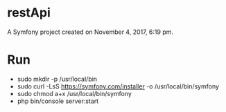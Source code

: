 restApi
=======

A Symfony project created on November 4, 2017, 6:19 pm.


# Run #

 * sudo mkdir -p /usr/local/bin
 * sudo curl -LsS https://symfony.com/installer -o /usr/local/bin/symfony
 * sudo chmod a+x /usr/local/bin/symfony
 * php bin/console server:start
